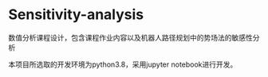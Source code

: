 # Sensitivity-analysis
数值分析课程设计，包含课程作业内容以及机器人路径规划中的势场法的敏感性分析



本项目所选取的开发环境为python3.8，采用jupyter notebook进行开发。
